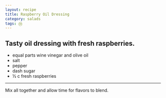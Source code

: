 ```yaml
---
layout: recipe
title: Raspberry Oil Dressing
category: salads
tags: ㉚
---
```

Tasty oil dressing with fresh raspberries.
---
- equal parts wine vinegar and olive oil
- salt
- pepper
- dash sugar
- ½ c fresh raspberries
---
Mix all together and allow time for flavors to blend.
